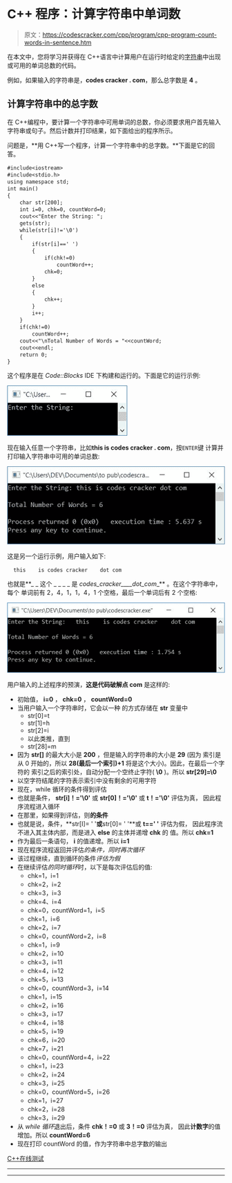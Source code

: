 # C++ 程序：计算字符串中单词数

> 原文：<https://codescracker.com/cpp/program/cpp-program-count-words-in-sentence.htm>

在本文中，您将学习并获得在 C++语言中计算用户在运行时给定的[字符串](/cpp/cpp-strings.htm)中出现或可用的单词总数的代码。

例如，如果输入的字符串是，**codes cracker . com**，那么总字数是 **4** 。

## 计算字符串中的总字数

在 C++编程中，要计算一个字符串中可用单词的总数，你必须要求用户首先输入字符串或句子。然后计数并打印结果，如下面给出的程序所示。

问题是，**用 C++写一个程序，计算一个字符串中的总字数。**下面是它的回答。

```
#include<iostream>
#include<stdio.h>
using namespace std;
int main()
{
    char str[200];
    int i=0, chk=0, countWord=0;
    cout<<"Enter the String: ";
    gets(str);
    while(str[i]!='\0')
    {
        if(str[i]==' ')
        {
            if(chk!=0)
                countWord++;
            chk=0;
        }
        else
        {
            chk++;
        }
        i++;
    }
    if(chk!=0)
        countWord++;
    cout<<"\nTotal Number of Words = "<<countWord;
    cout<<endl;
    return 0;
}
```

这个程序是在 *Code::Blocks* IDE 下构建和运行的。下面是它的运行示例:

![C++ program count number words sentence](img/110ec4072c7984e47506f9947cdadd33.png)

现在输入任意一个字符串，比如**this is codes cracker . com**，按`ENTER`键 计算并打印输入字符串中可用的单词总数:

![c++ count words in string](img/1dbfd28de4c3711c9302c55e42153fbe.png)

这是另一个运行示例，用户输入如下:

```
  this    is codes cracker    dot com  
```

也就是**_ _ 这个 _ _ _ _ 是 _codes_cracker____dot_com__** 。在这个字符串中，每个 单词前有 2，4，1，1，4，1 个空格，最后一个单词后有 2 个空格:

![count words in string c++](img/bedae462857ee6bcfe31e0762a9c277c.png)

用户输入的上述程序的预演，**这是代码破解点 com** 是这样的:

*   初始值， **i=0** ， **chk=0** ， **countWord=0**
*   当用户输入一个字符串时，它会以一种 的方式存储在 **str** 变量中
    *   str[0]=t
    *   str[1]=h
    *   str[2]=i
    *   以此类推，直到
    *   str[28]=m
*   因为 **str[]** 的最大大小是 **200** ，但是输入的字符串的大小是 **29** (因为 索引是从 0 开始的，所以 **28(最后一个索引)+1** 将是这个大小)。因此，在最后一个字符的 索引之后的索引处，自动分配一个空终止字符( **\0** )。所以 **str[29]=\0**
*   以空字符结尾的字符表示索引中没有剩余的可用字符
*   现在，while 循环的条件得到评估
*   也就是条件， **str[i]！='\0'** 或 **str[0]！='\0'** 或 **t！='\0'** 评估为真， 因此程序流程进入循环
*   在那里，如果得到评估，则**的条件**
*   也就是说，条件，**str[I]= ' '**或**str[0]= ' '**或 **t==' '** 评估为假， 因此程序流不进入其主体内部，而是进入 **else** 的主体并递增 **chk** 的 值。所以 **chk=1**
*   作为最后一条语句， **i** 的值递增。所以 **i=1**
*   现在程序流程返回并评估*的条件，同时再次循环*
*   该过程继续，直到循环的条件*评估为假*
*   在继续评估*的同时循环*时，以下是每次评估后的值:
    *   chk=1，i=1
    *   chk=2，i=2
    *   chk=3，i=3
    *   chk=4、i=4
    *   chk=0，countWord=1，i=5
    *   chk=1，i=6
    *   chk=2，i=7
    *   chk=0，countWord=2，i=8
    *   chk=1，i=9
    *   chk=2，i=10
    *   chk=3，i=11
    *   chk=4，i=12
    *   chk=5，i=13
    *   chk=0，countWord=3，i=14
    *   chk=1，i=15
    *   chk=2，i=16
    *   chk=3，i=17
    *   chk=4，i=18
    *   chk=5，i=19
    *   chk=6，i=20
    *   chk=7，i=21
    *   chk=0，countWord=4，i=22
    *   chk=1，i=23
    *   chk=2，i=24
    *   chk=3，i=25
    *   chk=0，countWord=5，i=26
    *   chk=1，i=27
    *   chk=2，i=28
    *   chk=3，i=29
*   从 *while 循环*退出后，条件 **chk！=0** 或 **3！=0** 评估为真， 因此**计数字**的值增加。所以 **countWord=6**
*   现在打印 countWord 的值，作为字符串中总字数的输出

[C++在线测试](/exam/showtest.php?subid=3)

* * *

* * *
